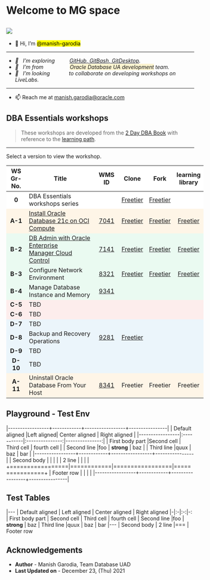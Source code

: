 # Welcome to MG space


[![](./../../../learning-library/common/images/livelabs-banner-formarketplace.png)](http://bit.ly/golivelabs)
----

- 👋 Hi, I’m <mark>@manish-garodia</mark>
<i>

----
- 👀 &nbsp;&nbsp;I’m exploring &nbsp;&nbsp;&nbsp;&nbsp;&nbsp;&nbsp;&nbsp;&nbsp;&nbsp;<ins>GitHub, GitBash, GitDesktop</ins>.  
- 🌱 &nbsp;&nbsp;I’m from &nbsp;&nbsp;&nbsp;&nbsp;&nbsp;&nbsp;&nbsp;&nbsp;&nbsp;&nbsp;&nbsp;	&nbsp;&nbsp;&nbsp;&nbsp;&nbsp;<span style="background-color: #FCF3CF">Oracle Database UA development</span> team.
- 💞️ &nbsp;&nbsp;I’m looking &nbsp;&nbsp;&nbsp;&nbsp;&nbsp;&nbsp;&nbsp;&nbsp;&nbsp;&nbsp;&nbsp;&nbsp;to collaborate on developing workshops on LiveLabs.
</i>

----
- 📫 Reach me at [manish.garodia@oracle.com](./files/email.md)

## DBA Essentials workshops

> These workshops are developed from the [2 Day DBA Book](https://docs.oracle.com/en/database/oracle/oracle-database/19/admqs/index.html) with reference to the [learning path](https://apexapps.oracle.com/pls/apex/f?p=44785:50:1090764338649:::50:P50_COURSE_ID,P50_EVENT_ID:458,6362).

----

Select a version to view the workshop. 
<style>
.heatMap {
    width: 105%;
    text-align: left;
}
.heatMap th {
background: light grey;
word-wrap: break-word;
text-align: center;
}
.heatMap tr:nth-child(1) { background: white; }
.heatMap tr:nth-child(2) { background: #FEF5E7; }
.heatMap tr:nth-child(3) { background: #EAFAF1; }
.heatMap tr:nth-child(4) { background: #EAFAF1; }
.heatMap tr:nth-child(5) { background: #EAFAF1; }
.heatMap tr:nth-child(6) { background: #FDEDEC; }
.heatMap tr:nth-child(7) { background: #FDEDEC; }
.heatMap tr:nth-child(8) { background: #EBF5FB; }
.heatMap tr:nth-child(9) { background: #EBF5FB; }
.heatMap tr:nth-child(10) { background: #EBF5FB; }
.heatMap tr:nth-child(11) { background: #EBF5FB; }
.heatMap tr:nth-child(12) { background: #FEF5E7; }
</style>

<div class="heatMap">

| WS <br> Gr-No. </br>|Title                            | WMS ID | Clone        | Fork | learning <br>library</br> |
|:----------------:|---------------------------------|:------:|:------------:|:----:|:-------------------------:|
|**0**             | DBA Essentials workshops series |        | [Freetier](http://127.0.0.1:3001/mg-playground/projects/dba-essentials-test/workshops/freetier/) | [Freetier](https://manish-garodia.github.io/mg-playground/projects/dba-essentials-test/workshops/freetier/) | |
|**A-1**             | [Install Oracle Database 21c on OCI Compute](https://apexapps.oracle.com/pls/apex/dbpm/r/livelabs/view-workshop?wid=871) | [7041](https://apex.oraclecorp.com/pls/apex/f?p=24885:14:116446876260617::::P14_ID:7041) | [Freetier](http://127.0.0.1:3001/mg-playground/projects/dba-essentials-test/install-db/workshops/freetier/?lab=dbca-typical-advanced#Task3:CreateandConfigureaContainerDatabase(AdvancedMode)) | [Freetier](https://manish-garodia.github.io/learning-library/data-management-library/database/21c/dba-essentials/install-db/workshops/freetier/) | [Freetier](https://oracle.github.io/learning-library/data-management-library/database/21c/dba-essentials/install-db/workshops/freetier/) | 
|**B-2**             | [DB Admin with Oracle Enterprise <br>Manager Cloud Control</br>](https://apexapps.oracle.com/pls/apex/dbpm/r/livelabs/view-workshop?wid=918) | [7141](https://apex.oraclecorp.com/pls/apex/f?p=24885:320:12978619964771::::P320_ROWID:ADaLzyAIsAAACxCAAB) |  [Freetier](http://127.0.0.1:3001/mg-playground/projects/dba-essentials-test/em-dba/workshops/freetier/)  | [Freetier](https://manish-garodia.github.io/learning-library/data-management-library/database/21c/dba-essentials/em-dba/workshops/freetier/) | [Freetier](https://oracle.github.io/learning-library/data-management-library/database/21c/dba-essentials/em-dba/workshops/freetier/) |
|**B-3**             | Configure Network Environment | [8321](https://apex.oraclecorp.com/pls/apex/f?p=24885:320:13437580376201::::P320_ROWID:ADaLzyAIsAAAAVhAAA) | [Freetier](http://127.0.0.1:3001/mg-playground/projects/dba-essentials-test/configure-network-env/workshops/freetier/) | [Freetier](https://manish-garodia.github.io/learning-library/data-management-library/database/21c/dba-essentials/configure-network-env/workshops/freetier/) | [Freetier](https://oracle.github.io/learning-library/data-management-library/database/21c/dba-essentials/configure-network-env/workshops/freetier/) |
|**B-4**             | Manage Database Instance and Memory | [9341](https://apex.oraclecorp.com/pls/apex/f?p=24885:14:107660186661678::::P14_ID:9341) ||||
|**C-5**             | TBD                             |        |            |      |                           |
|**C-6**             | TBD                             |        |            |      |                           |
|**D-7**             | TBD                             |        |            |      |                           |
|**D-8**             | Backup and Recovery Operations  | [9281](https://apex.oraclecorp.com/pls/apex/f?p=24885:14:12214020181921::::P14_ID:9281) | [Freetier](http://127.0.0.1:3001/mg-playground/projects/dba-essentials-test/backup-recovery/workshops/freetier/) |||
|**D-9**             | TBD                             |        |            |      |                           |
|**D-10**            | TBD                             |        |            |      |                           |
|**A-11**            | Uninstall Oracle Database From Your Host | [8341](https://apex.oraclecorp.com/pls/apex/f?p=24885:320:12904126839438::::P320_ROWID:ADaLzyAIsAAAAXJAAA) | Freetier | Freetier | Freetier |

</div class="heatMap">

## **Playground** - Test Env


|-----------------+------------+-----------------+----------------|
| Default aligned |Left aligned| Center aligned  | Right aligned  |
|-----------------|:-----------|:---------------:|---------------:|
| First body part |Second cell | Third cell      | fourth cell    |
| Second line     |foo         | **strong**      | baz            |
| Third line      |quux        | baz             | bar            |
|-----------------+------------+-----------------+----------------|
| Second body     |            |                 |                |
| 2 line          |            |                 |                |
+=================|============|=================|================+
| Footer row      |            |                 |                |
|-----------------+------------+-----------------+----------------|

## Test Tables

|---
| Default aligned | Left aligned | Center aligned | Right aligned
|-|:-|:-:|-:
| First body part | Second cell | Third cell | fourth cell
| Second line |foo | **strong** | baz
| Third line |quux | baz | bar
|---
| Second body
| 2 line
|===
| Footer row

## Acknowledgements

 - **Author** - Manish Garodia, Team Database UAD
 - **Last Updated on** - December 23, (Thu) 2021

<!---
manish-garodia/manish-garodia is a ✨ special ✨ repository because its `README.md` (this file) appears on your GitHub profile.
You can click the Preview link to take a look at your changes.
--->
